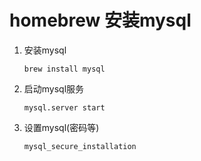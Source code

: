 # homebrew 安装mysql

1. 安装mysql

    `brew install mysql`

2. 启动mysql服务

    `mysql.server start`

3. 设置mysql(密码等)

    `mysql_secure_installation`